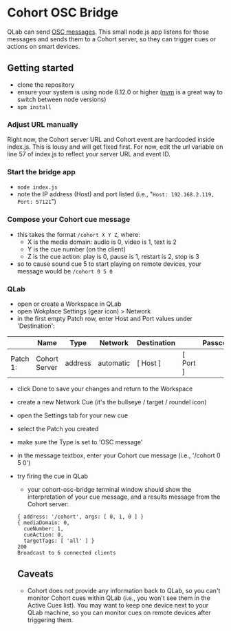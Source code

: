 # Cohort OSC Bridge
QLab can send [OSC messages](https://figure53.com/docs/qlab/v3/control/osc-cues/). This small node.js app listens for those messages and sends them to a Cohort server, so they can trigger cues or actions on smart devices.

## Getting started
- clone the repository
- ensure your system is using node 8.12.0 or higher ([nvm](https://github.com/nvm-sh/nvm#installation-and-update) is a great way to switch between node versions)
- `npm install`

### Adjust URL manually
Right now, the Cohort server URL and Cohort event are hardcoded inside index.js. This is lousy and will get fixed first. For now, edit the url variable on line 57 of index.js to reflect your server URL and event ID.

### Start the bridge app
- `node index.js`
- note the IP address (Host) and port listed (i.e., "`Host: 192.168.2.119, Port: 57121`")

### Compose your Cohort cue message
- this takes the format `/cohort X Y Z`, where:
  - X is the media domain: audio is 0, video is 1, text is 2
  - Y is the cue number (on the client)
  - Z is the cue action: play is 0, pause is 1, restart is 2, stop is 3
- so to cause sound cue 5 to start playing on remote devices, your message would be `/cohort 0 5 0`

### QLab
- open or create a Workspace in QLab
- open Wokplace Settings (gear icon) > Network
- in the first empty Patch row, enter Host and Port values under 'Destination':

|          | Name          | Type    | Network   | Destination |          | Passcode |
| ---------|---------------|---------|-----------|-------------|----------|--------- |
| Patch 1: | Cohort Server | address | automatic | [ Host ]    | [ Port ] |          |

- click Done to save your changes and return to the Workspace
- create a new Network Cue (it's the bullseye / target / roundel icon)
- open the Settings tab for your new cue
- select the Patch you created
- make sure the Type is set to 'OSC message'
- in the message textbox, enter your Cohort cue message (i.e., '/cohort 0 5 0')
- try firing the cue in QLab
  - your cohort-osc-bridge terminal window should show the interpretation of your cue message, and a results message from the Cohort server:
  ```
  { address: '/cohort', args: [ 0, 1, 0 ] }
  { mediaDomain: 0,
    cueNumber: 1,
    cueAction: 0,
    targetTags: [ 'all' ] }
  200
  Broadcast to 6 connected clients
  ```

  ## Caveats
  - Cohort does not provide any information back to QLab, so you can't monitor Cohort cues within QLab (i.e., you won't see them in the Active Cues list). You may want to keep one device next to your QLab machine, so you can monitor cues on remote devices after triggering them.